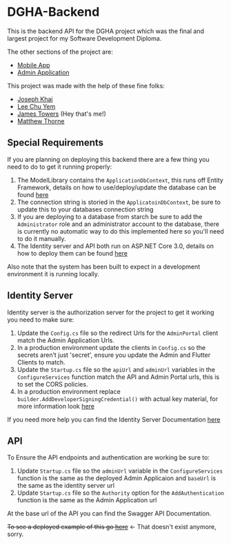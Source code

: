 # DGHA-Backend
This is the backend API for the DGHA project which was the final and largest project for my Software Development Diploma.

The other sections of the project are:
- [Mobile App](https://github.com/leechuyem/dgha)
- [Admin Application](https://github.com/jamtowers/DGHA-Admin)

This project was made with the help of these fine folks:
- [Joseph Khai](https://github.com/josephkhaipi)
- [Lee Chu Yem](https://github.com/leechuyem)
- [James Towers](https://github.com/jamtowers) (Hey that's me!)
- [Matthew Thorne](https://github.com/Thornie)

## Special Requirements
If you are planning on deploying this backend there are a few thing you need to do to get it running properly:
1. The ModelLibrary contains the `ApplicationDbContext`, this runs off Entity Framework, details on how to use/deploy/update the database can be found [here](https://docs.microsoft.com/en-gb/ef/ef6/)
2. The connection string is storied in the `ApplicatoinDbContext`, be sure to update this to your databases connection string
3. If you are deploying to a database from starch be sure to add the `Administrator` role and an administrator account to the database, there is currently no automatic way to do this implemented here so you'll need to do it manually.
4. The Identity server and API both run on ASP.NET Core 3.0, details on how to deploy them can be found [here](https://docs.microsoft.com/en-us/aspnet/core/host-and-deploy/?view=aspnetcore-3.0)

Also note that the system has been built to expect in a development environment it is running locally.

## Identity Server
Identity server is the authorization server for the project to get it working you need to make sure:
1. Update the `Config.cs` file so the redirect Urls for the `AdminPortal` client match the Admin Application Urls.
2. In a production environment update the clients in `Config.cs` so the secrets aren’t just 'secret', ensure you update the Admin and Flutter Clients to match.
3. Update the `Startup.cs` file so the `apiUrl` and `adminUrl` variables in the `ConfigureServices` function match the API and Admin Portal urls, this is to set the CORS policies.
4. In a production environment replace `builder.AddDeveloperSigningCredential()` with actual key material, for more information look [here](http://docs.identityserver.io/en/latest/topics/startup.html#key-material)

If you need more help you can find the Identity Server Documentation [here](http://docs.identityserver.io/en/latest/)

## API
To Ensure the API endpoints and authentication are working be sure to:
1. Update `Startup.cs` file so the `adminUrl` variable in the `ConfigureServices` function is the same as the deployed Admin Applicaion and `baseUrl` is the same as the identity server url
2. Update `Startup.cs` file so the `Authority` option for the `AddAuthentication` function is the same as the Admin Application url

At the base url of the API you can find the Swagger API Documentation.

~~To see a deployed example of this go [here](https://dgha-api.azurewebsites.net/index.html)~~ <- That doesn't exist anymore, sorry.

